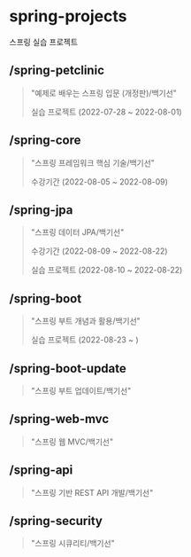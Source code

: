 # spring-projects

스프링 실습 프로젝트

## /spring-petclinic
> "예제로 배우는 스프링 입문 (개정판)/백기선"
>
> 실습 프로젝트 (2022-07-28 ~ 2022-08-01)

## /spring-core
> "스프링 프레임워크 핵심 기술/백기선"
>
> 수강기간 (2022-08-05 ~ 2022-08-09)

## /spring-jpa
> "스프링 데이터 JPA/백기선"
>
> 수강기간 (2022-08-09 ~ 2022-08-22)
> 
> 실습 프로젝트 (2022-08-10 ~ 2022-08-22)

## /spring-boot
> "스프링 부트 개념과 활용/백기선"
>
> 실습 프로젝트 (2022-08-23 ~ )

## /spring-boot-update
> "스프링 부트 업데이트/백기선"
>
>

## /spring-web-mvc
> "스프링 웹 MVC/백기선"
>
>

## /spring-api
> "스프링 기반 REST API 개발/백기선"
>
>

## /spring-security
> "스프링 시큐리티/백기선"
>
>
